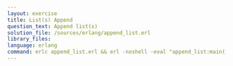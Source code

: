 ```yaml
---
layout: exercise
title: List(s) Append
question_text: Append list(s)
solution_file: /sources/erlang/append_list.erl
library_files:
language: erlang
command: erlc append_list.erl && erl -noshell -eval "append_list:main([])."
---
```

